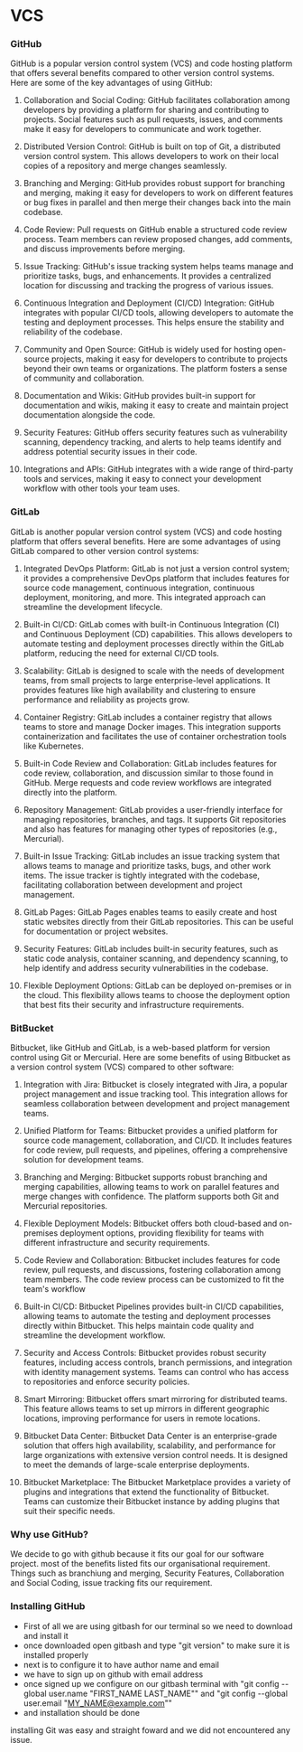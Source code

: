 # VCS

### GitHub

GitHub is a popular version control system (VCS) and code hosting platform that offers several benefits compared to other version control systems. Here are some of the key advantages of using GitHub:

1. Collaboration and Social Coding: 
GitHub facilitates collaboration among developers by providing a platform for sharing and contributing to projects.
Social features such as pull requests, issues, and comments make it easy for developers to communicate and work together.

2. Distributed Version Control: 
GitHub is built on top of Git, a distributed version control system. This allows developers to work on their local copies of a repository and merge changes seamlessly.

3. Branching and Merging: 
GitHub provides robust support for branching and merging, making it easy for developers to work on different features or bug fixes in parallel and then merge their changes back into the main codebase.

4. Code Review: 
Pull requests on GitHub enable a structured code review process. Team members can review proposed changes, add comments, and discuss improvements before merging.

5. Issue Tracking:
GitHub's issue tracking system helps teams manage and prioritize tasks, bugs, and enhancements. It provides a centralized location for discussing and tracking the progress of various issues.

6. Continuous Integration and Deployment (CI/CD) Integration: 
GitHub integrates with popular CI/CD tools, allowing developers to automate the testing and deployment processes. This helps ensure the stability and reliability of the codebase.

7. Community and Open Source:
GitHub is widely used for hosting open-source projects, making it easy for developers to contribute to projects beyond their own teams or organizations. The platform fosters a sense of community and collaboration.

8. Documentation and Wikis:
GitHub provides built-in support for documentation and wikis, making it easy to create and maintain project documentation alongside the code.

9. Security Features:
GitHub offers security features such as vulnerability scanning, dependency tracking, and alerts to help teams identify and address potential security issues in their code.

10. Integrations and APIs:
GitHub integrates with a wide range of third-party tools and services, making it easy to connect your development workflow with other tools your team uses.

### GitLab

GitLab is another popular version control system (VCS) and code hosting platform that offers several benefits. Here are some advantages of using GitLab compared to other version control systems:

1. Integrated DevOps Platform:
GitLab is not just a version control system; it provides a comprehensive DevOps platform that includes features for source code management, continuous integration, continuous deployment, monitoring, and more. This integrated approach can streamline the development lifecycle.

2. Built-in CI/CD:
GitLab comes with built-in Continuous Integration (CI) and Continuous Deployment (CD) capabilities. This allows developers to automate testing and deployment processes directly within the GitLab platform, reducing the need for external CI/CD tools.

3. Scalability:
GitLab is designed to scale with the needs of development teams, from small projects to large enterprise-level applications. It provides features like high availability and clustering to ensure performance and reliability as projects grow.

4. Container Registry:
GitLab includes a container registry that allows teams to store and manage Docker images. This integration supports containerization and facilitates the use of container orchestration tools like Kubernetes.

5. Built-in Code Review and Collaboration:
GitLab includes features for code review, collaboration, and discussion similar to those found in GitHub. Merge requests and code review workflows are integrated directly into the platform.

6. Repository Management:
GitLab provides a user-friendly interface for managing repositories, branches, and tags. It supports Git repositories and also has features for managing other types of repositories (e.g., Mercurial).

7. Built-in Issue Tracking:
GitLab includes an issue tracking system that allows teams to manage and prioritize tasks, bugs, and other work items. The issue tracker is tightly integrated with the codebase, facilitating collaboration between development and project management.

8. GitLab Pages:
GitLab Pages enables teams to easily create and host static websites directly from their GitLab repositories. This can be useful for documentation or project websites.

9. Security Features:
GitLab includes built-in security features, such as static code analysis, container scanning, and dependency scanning, to help identify and address security vulnerabilities in the codebase.

10. Flexible Deployment Options:
GitLab can be deployed on-premises or in the cloud. This flexibility allows teams to choose the deployment option that best fits their security and infrastructure requirements.

### BitBucket

Bitbucket, like GitHub and GitLab, is a web-based platform for version control using Git or Mercurial. Here are some benefits of using Bitbucket as a version control system (VCS) compared to other software:

1. Integration with Jira:
Bitbucket is closely integrated with Jira, a popular project management and issue tracking tool. This integration allows for seamless collaboration between development and project management teams.

2. Unified Platform for Teams:
Bitbucket provides a unified platform for source code management, collaboration, and CI/CD. It includes features for code review, pull requests, and pipelines, offering a comprehensive solution for development teams.

3. Branching and Merging:
Bitbucket supports robust branching and merging capabilities, allowing teams to work on parallel features and merge changes with confidence. The platform supports both Git and Mercurial repositories.

4. Flexible Deployment Models:
Bitbucket offers both cloud-based and on-premises deployment options, providing flexibility for teams with different infrastructure and security requirements.

5. Code Review and Collaboration:
Bitbucket includes features for code review, pull requests, and discussions, fostering collaboration among team members. The code review process can be customized to fit the team's workflow

6. Built-in CI/CD:
Bitbucket Pipelines provides built-in CI/CD capabilities, allowing teams to automate the testing and deployment processes directly within Bitbucket. This helps maintain code quality and streamline the development workflow.

7. Security and Access Controls:
Bitbucket provides robust security features, including access controls, branch permissions, and integration with identity management systems. Teams can control who has access to repositories and enforce security policies.

8. Smart Mirroring:
Bitbucket offers smart mirroring for distributed teams. This feature allows teams to set up mirrors in different geographic locations, improving performance for users in remote locations.

9. Bitbucket Data Center:
Bitbucket Data Center is an enterprise-grade solution that offers high availability, scalability, and performance for large organizations with extensive version control needs. It is designed to meet the demands of large-scale enterprise deployments.


10. Bitbucket Marketplace:
The Bitbucket Marketplace provides a variety of plugins and integrations that extend the functionality of Bitbucket. Teams can customize their Bitbucket instance by adding plugins that suit their specific needs.

### Why use GitHub?

We decide to go with github because it fits our goal for our software project. most of the benefits listed fits our organisational requirement. Things such as branchiung and merging, Security Features, Collaboration and Social Coding, issue tracking fits our requirement.

### Installing GitHub

- First of all we are using gitbash for our terminal so we need to download and install it
- once downloaded open gitbash and type "git version" to make sure it is installed properly
- next is to configure it to have author name and email
- we have to sign up on github with email address
- once signed up we configure on our gitbash terminal with "git config --global user.name "FIRST_NAME LAST_NAME"" and "git config --global user.email "MY_NAME@example.com""
- and installation should be done

installing Git was easy and straight foward and we did not encountered any issue.